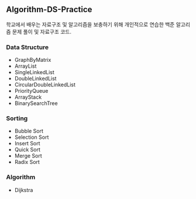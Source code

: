 <h2>Algorithm-DS-Practice</h2>
학교에서 배우는 자료구조 및 알고리즘을 보충하기 위해 개인적으로 연습한 백준 알고리즘 문제 풀이 및 자료구조 코드.

<h3>Data Structure</h3>

* GraphByMatrix
* ArrayList
* SingleLinkedList
* DoubleLinkedList
* CircularDoubleLinkedList
* PriorityQueue
* ArrayStack
* BinarySearchTree

<h3>Sorting</h3>

* Bubble Sort
* Selection Sort
* Insert Sort
* Quick Sort
* Merge Sort
* Radix Sort

<h3>Algorithm</h3>

* Dijkstra
